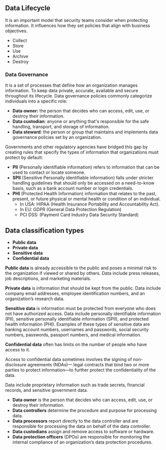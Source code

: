 ## Data Lifecycle
It is an important model that security teams consider when protecting information. It influences how they set policies that align with business objectives.
- Collect
- Store
- Use
- Archive
- Destroy

### Data Governance
It is a set of processes that define how an organization manages information. To keep data private, accurate, available and secure throughout its lifecycle.
Data governance policies commonly categorize individuals into a specific role:
- **Data owner:** the person that decides who can access, edit, use, or destroy their information.
- **Data custodian**: anyone or anything that's responsible for the safe handling, transport, and storage of information.
- **Data steward**: the person or group that maintains and implements data governance policies set by an organization.

Governments and other regulatory agencies have bridged this gap by creating rules that specify the types of information that organizations must protect by default:

- **PII** (Personally identifiable information) refers to information that can be used to contact or locate someone.
- **SPII** (Sensitive Personally identifiable information) falls under stricter handling guidelines that should only be accessed on a need-to-know basis, such as a bank account number or login credentials.
- **PHI** (Protected Health Information) information that relates to the past, present, or future physical or mental health or condition of an individual.
	- In USA: HIPAA (Health Insurance Portability and Accountability Act).
	- In EU: GDPR (General Data Protection Regulation)
	- PCI DSS: (Payment Card Industry Data Security Standard)


## Data classification types

- **Public data**
- **Private data**
- **Sensitive data**
- **Confidential data**

**Public data** is already accessible to the public and poses a minimal risk to the organization if viewed or shared by others.
Data include press releases, job descriptions, and marketing materials.

**Private data** is information that should be kept from the public.
Data include company email addresses, employee identification numbers, and an organization’s research data.

**Sensitive data** is information must be protected from everyone who does not have authorized access.
Data include personally identifiable information (PII), sensitive personally identifiable information (SPII), and protected health information (PHI). Examples of these types of sensitive data are banking account numbers, usernames and passwords, social security numbers, passwords, passport numbers, and medical information.

**Confidential data** often has limits on the number of people who have access to it.

Access to confidential data sometimes involves the signing of non-disclosure agreements (NDAs)— legal contracts that bind two or more parties to protect information—to further protect the confidentiality of the data.

Data include proprietary information such as trade secrets, financial records, and sensitive government data.


- **Data owner** is the person that decides who can access, edit, use, or destroy their information.
- **Data controllers** determine the procedure and purpose for processing data.
- **Data processors** report directly to the data controller and are responsible for processing the data on behalf of the data controller.
- **Data custodians** assign and remove access to software or hardware.
- **Data protection officers** (DPOs) are responsible for monitoring the internal compliance of an organization’s data protection procedures.